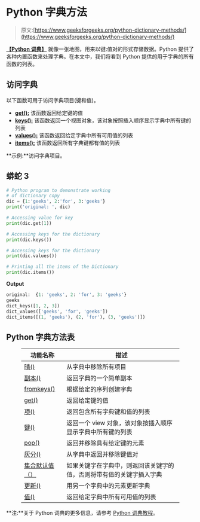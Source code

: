 # Python 字典方法

> 原文:[https://www.geeksforgeeks.org/python-dictionary-methods/](https://www.geeksforgeeks.org/python-dictionary-methods/)

[**【Python 词典】**](https://www.geeksforgeeks.org/python-dictionary/) 就像一张地图，用来以键:值对的形式存储数据。Python 提供了各种内置函数来处理字典。在本文中，我们将看到 Python 提供的用于字典的所有函数的列表。

## 访问字典

以下函数可用于访问字典项目(键和值)。

*   [**get():**](https://www.geeksforgeeks.org/get-method-dictionaries-python/) 该函数返回给定键的值
*   [**keys():**](https://www.geeksforgeeks.org/python-dictionary-keys-method/) 该函数返回一个视图对象，该对象按照插入顺序显示字典中所有键的列表
*   [**values():**](https://www.geeksforgeeks.org/python-dictionary-values/) 该函数返回给定字典中所有可用值的列表
*   [**items():**](https://www.geeksforgeeks.org/python-dictionary-items-method/) 该函数返回所有字典键都有值的列表

**示例:**访问字典项目。

## 蟒蛇 3

```py
# Python program to demonstrate working
# of dictionary copy
dic = {1:'geeks', 2:'for', 3:'geeks'}
print('original: ', dic)

# Accessing value for key
print(dic.get(1))

# Accessing keys for the dictionary
print(dic.keys())

# Accessing keys for the dictionary
print(dic.values())

# Printing all the items of the Dictionary
print(dic.items())
```

**Output**

```py
original:  {1: 'geeks', 2: 'for', 3: 'geeks'}
geeks
dict_keys([1, 2, 3])
dict_values(['geeks', 'for', 'geeks'])
dict_items([(1, 'geeks'), (2, 'for'), (3, 'geeks')])
```

## Python 字典方法表

<figure class="table">

| 功能名称 | 描述 |
| --- | --- |
| [晴()](https://www.geeksforgeeks.org/python-dictionary-clear/) | 从字典中移除所有项目 |
| [副本()](https://www.geeksforgeeks.org/python-dictionary-copy/) | 返回字典的一个简单副本 |
| [fromkeys()](https://www.geeksforgeeks.org/python-dictionary-fromkeys-method/) | 根据给定的序列创建字典 |
| [get()](https://www.geeksforgeeks.org/get-method-dictionaries-python/) | 返回给定键的值 |
| [项()](https://www.geeksforgeeks.org/python-dictionary-items-method/) | 返回包含所有字典键和值的列表 |
| [键()](https://www.geeksforgeeks.org/python-dictionary-keys-method/) | 返回一个 view 对象，该对象按插入顺序显示字典中所有键的列表 |
| [pop()](https://www.geeksforgeeks.org/python-dictionary-pop-method/) | 返回并移除具有给定键的元素 |
| [灰分()](https://www.geeksforgeeks.org/python-dictionary-popitem-method/) | 从字典中返回并移除键值对 |
| [集合默认值（）](https://www.geeksforgeeks.org/python-dictionary-setdefault-method/) | 如果关键字在字典中，则返回该关键字的值，否则将带有值的关键字插入字典 |
| [更新()](https://www.geeksforgeeks.org/python-dictionary-update-method/) | 用另一个字典中的元素更新字典 |
| [值()](https://www.geeksforgeeks.org/python-dictionary-values/) | 返回给定字典中所有可用值的列表 |

</figure>

**注:**关于 Python 词典的更多信息，请参考 [Python 词典教程](https://www.geeksforgeeks.org/python-dictionary/)。
